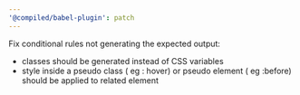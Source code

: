 ```yaml
---
'@compiled/babel-plugin': patch
---
```


Fix conditional rules not generating the expected output:

- classes should be generated instead of CSS variables
- style inside a pseudo class ( eg : hover) or pseudo element ( eg :before) should be applied to related element
